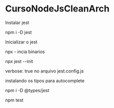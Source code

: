 # CursoNodeJsCleanArch

Instalar jest

npm i -D jest

Inicializar o jest

npx - incia binarios

npx jest --init


 verbose: true no arquivo jest.config.js

 instalando os tipos para autocomplete

 npm i -D @types/jest

npm test
